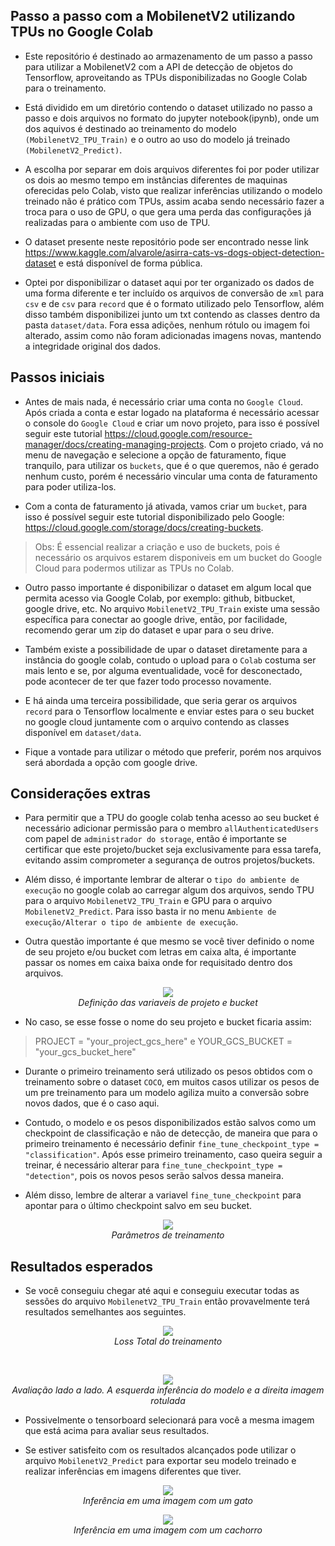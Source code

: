 <h2>Passo a passo com a MobilenetV2 utilizando TPUs no Google Colab</h2>

- Este repositório é destinado ao armazenamento de um passo a passo para utilizar a MobilenetV2 com a API de detecção de objetos do Tensorflow, aproveitando as TPUs disponibilizadas no Google Colab para o treinamento.

- Está dividido em um diretório contendo o dataset utilizado no passo a passo e dois arquivos no formato do jupyter notebook(ipynb), onde um dos aquivos é destinado ao treinamento do modelo ```(MobilenetV2_TPU_Train)``` e o outro ao uso do modelo já treinado ```(MobilenetV2_Predict)```. 

- A escolha por separar em dois arquivos diferentes foi por poder utilizar os dois ao mesmo tempo em instâncias diferentes de maquinas oferecidas pelo Colab, visto que realizar inferências utilizando o modelo treinado não é prático com TPUs, assim acaba sendo necessário fazer a troca para o uso de GPU, o que gera uma perda das configurações já realizadas para o ambiente com uso de TPU.

- O dataset presente neste repositório pode ser encontrado nesse link https://www.kaggle.com/alvarole/asirra-cats-vs-dogs-object-detection-dataset e está disponível de forma pública.

- Optei por disponibilizar o dataset aqui por ter organizado os dados de uma forma diferente e ter incluído os arquivos de conversão de ```xml``` para ```csv``` e de ```csv``` para ```record``` que é o formato utilizado pelo Tensorflow, além disso também disponibilizei junto um txt contendo as classes dentro da pasta ```dataset/data```. Fora essa adições, nenhum rótulo ou imagem foi alterado, assim como não foram adicionadas imagens novas, mantendo a integridade original dos dados.

<h2>Passos iniciais</h2>

- Antes de mais nada, é necessário criar uma conta no ```Google Cloud```. Após criada a conta e estar logado na plataforma é necessário acessar o console do ```Google Cloud``` e criar um novo projeto, para isso é possível seguir este tutorial https://cloud.google.com/resource-manager/docs/creating-managing-projects. Com o projeto criado, vá no menu de navegação e selecione a opção de faturamento, fique tranquilo, para utilizar os ```buckets```, que é o que queremos, não é gerado nenhum custo, porém é necessário vincular uma conta de faturamento para poder utiliza-los.

- Com a conta de faturamento já ativada, vamos criar um ```bucket```, para isso é possível seguir este tutorial disponibilizado pelo Google: https://cloud.google.com/storage/docs/creating-buckets.
> Obs: É essencial realizar a criação e uso de buckets, pois é necessário os arquivos estarem disponiveis em um bucket do Google Cloud para podermos utilizar as TPUs no Colab.

- Outro passo importante é disponibilizar o dataset em algum local que permita acesso via Google Colab, por exemplo: github, bitbucket, google drive, etc. No arquivo ```MobilenetV2_TPU_Train``` existe uma sessão específica para conectar ao google drive, então, por facilidade, recomendo gerar um zip do dataset e upar para o seu drive.

- Também existe a possibilidade de upar o dataset diretamente para a instância do google colab, contudo o upload para o ```Colab``` costuma ser mais lento e se, por alguma eventualidade, você for desconectado, pode acontecer de ter que fazer todo processo novamente.

- E há ainda uma terceira possibilidade, que seria gerar os arquivos ```record``` para o Tensorflow localmente e enviar estes para o seu bucket no google cloud juntamente com o arquivo contendo as classes disponível em ```dataset/data```.
- Fique a vontade para utilizar o método que preferir, porém nos arquivos será abordada a opção com google drive.

<h2>Considerações extras</h2>

- Para permitir que a TPU do google colab tenha acesso ao seu bucket é necessário adicionar permissão para o membro ```allAuthenticatedUsers``` com papel de ```administrador do storage```, então é importante se certificar que este projeto/bucket seja exclusivamente para essa tarefa, evitando assim comprometer a segurança de outros projetos/buckets.

- Além disso, é importante lembrar de alterar o ```tipo do ambiente de execução``` no google colab ao carregar algum dos arquivos, sendo TPU para o arquivo ```MobilenetV2_TPU_Train``` e GPU para o arquivo ```MobilenetV2_Predict```. Para isso basta ir no menu ```Ambiente de execução/Alterar o tipo de ambiente de execução```.

- Outra questão importante é que mesmo se você tiver definido o nome de seu projeto e/ou bucket com letras em caixa alta, é importante passar os nomes em caixa baixa onde for requisitado dentro dos arquivos.

<p align="center">
    <img src="https://user-images.githubusercontent.com/15859532/114289220-808f5080-9a4c-11eb-93da-6d9c1ef61fd5.png"/><br/>
    <em>Definição das variaveis de projeto e bucket</em>
</p>

- No caso, se esse fosse o nome do seu projeto e bucket ficaria assim:
> PROJECT = "your_project_gcs_here" e YOUR_GCS_BUCKET = "your_gcs_bucket_here"

- Durante o primeiro treinamento será utilizado os pesos obtidos com o treinamento sobre o dataset ```COCO```, em muitos casos utilizar os pesos de um pre treinamento para um modelo agiliza muito a conversão sobre novos dados, que é o caso aqui.

- Contudo, o modelo e os pesos disponibilizados estão salvos como um checkpoint de classificação e não de detecção, de maneira que para o primeiro treinamento é necessário definir ```fine_tune_checkpoint_type = "classification"```. Após esse primeiro treinamento, caso queira seguir a treinar, é necessário alterar para ```fine_tune_checkpoint_type = "detection"```, pois os novos pesos serão salvos dessa maneira. 

- Além disso, lembre de alterar a variavel ```fine_tune_checkpoint``` para apontar para o último checkpoint salvo em seu bucket.
 
<p align="center">
    <img src="https://user-images.githubusercontent.com/15859532/114343158-b78c6180-9b33-11eb-8de7-5e392b6dfaf3.png"/><br/>
    <em>Parâmetros de treinamento</em>
</p>

<h2>Resultados esperados</h2>

- Se você conseguiu chegar até aqui e conseguiu executar todas as sessões do arquivo ```MobilenetV2_TPU_Train``` então provavelmente terá resultados semelhantes aos seguintes.

<p align="center">
    <img src="https://user-images.githubusercontent.com/15859532/114345116-83b33b00-9b37-11eb-9300-284b3a5f0e3e.png"/><br/>
    <em>Loss Total do treinamento</em>
</p><br/>

<p align="center">
    <img src="https://user-images.githubusercontent.com/15859532/114346772-5b790b80-9b3a-11eb-940c-a931f4dfd7af.png"/><br/>
    <em>Avaliação lado a lado. A esquerda inferência do modelo e a direita imagem rotulada</em>
</p>

- Possivelmente o tensorboard selecionará para você a mesma imagem que está acima para avaliar seus resultados.

- Se estiver satisfeito com os resultados alcançados pode utilizar o arquivo ```MobilenetV2_Predict``` para exportar seu modelo treinado e realizar inferências em imagens diferentes que tiver.

<p align="center">
    <img src="https://user-images.githubusercontent.com/15859532/114348567-1bffee80-9b3d-11eb-9ba7-9f67aa6ce67e.png"/><br/>
    <em>Inferência em uma imagem com um gato</em>
</p>

<p align="center">
    <img src="https://user-images.githubusercontent.com/15859532/114348570-1dc9b200-9b3d-11eb-9448-62b1998ca9bd.png"/><br/>
    <em>Inferência em uma imagem com um cachorro</em>
</p>
